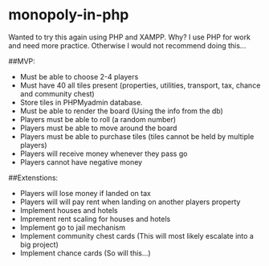 # monopoly-in-php
Wanted to try this again using PHP and XAMPP.
Why? I use PHP for work and need more practice. Otherwise I would not recommend doing this...


##MVP:

- Must be able to choose 2-4 players
- Must have 40 all tiles present (properties, utilities, transport, tax, chance and community chest)
- Store tiles in PHPMyadmin database.
- Must be able to render the board (Using the info from the db)
- Players must be able to roll (a random number) 
- Players must be able to move around the board
- Players must be able to purchase tiles (tiles cannot be held by multiple players)
- Players will receive money whenever they pass go
- Players cannot have negative money

##Extenstions:

- Players will lose money if landed on tax
- Players will will pay rent when landing on another players property
- Implement houses and hotels
- Imprement rent scaling for houses and hotels
- Implement go to jail mechanism
- Implement community chest cards (This will most likely escalate into a big project)
- Implement chance cards (So will this...)